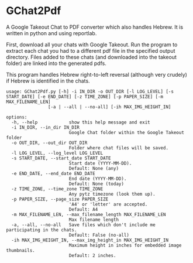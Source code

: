 # GChat2Pdf
A Google Takeout Chat to PDF converter which also handles Hebrew.
It is written in python and using reportlab.

First, download all your chats with Google Takeout.
Run the program to extract each chat you had to a different pdf file in the specified output directory.
Files added to these chats (and downloaded into the takeout folder) are linked into the generated pdfs.

This program handles Hebrew right-to-left reversal (although very crudely) if Hebrew is identified in the chats.


    usage: GChat2Pdf.py [-h] -i IN_DIR -o OUT_DIR [-l LOG_LEVEL] [-s START_DATE] [-e END_DATE] [-z TIME_ZONE] [-p PAPER_SIZE] [-m MAX_FILENAME_LEN]  
                    [-a | --all | --no-all] [-ih MAX_IMG_HEIGHT_IN]  

    options:  
      -h, --help            show this help message and exit  
      -i IN_DIR, --in_dir IN_DIR  
                            Google Chat folder within the Google Takeout folder  
      -o OUT_DIR, --out_dir OUT_DIR  
                            Folder where chat files will be saved.  
      -l LOG_LEVEL, --log_level LOG_LEVEL  
      -s START_DATE, --start_date START_DATE  
                            Start date (YYYY-MM-DD). 
                            Default: None (any)
      -e END_DATE, --end_date END_DATE  
                            End date (YYYY-MM-DD).  
                            Default: None (today)
      -z TIME_ZONE, --time_zone TIME_ZONE  
                            Any pytz timezone (look them up).  
      -p PAPER_SIZE, --page_size PAPER_SIZE  
                            'A4' or 'letter' are accepted.  
                            Default: A4
      -m MAX_FILENAME_LEN, --max_filename_length MAX_FILENAME_LEN  
                            Max filename length  
      -a, --all, --no-all   Save files which don't include me participating in the chats.  
                            Default: False (no-all)
      -ih MAX_IMG_HEIGHT_IN, --max_img_height_in MAX_IMG_HEIGHT_IN  
                            Maximum height in inches for embedded image thumbnails.  
                            Default: 2 inches.
